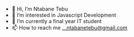 - 👋 Hi, I’m Ntabane Tebu
- 👀 I’m interested in Javascript Development
- 🌱 I’m currently a final year IT student
- 📫 How to reach me ...ntabanetebu@gmail.com

<!---
Tebu-98/Tebu-98 is a ✨ special ✨ repository because its `README.md` (this file) appears on your GitHub profile.
You can click the Preview link to take a look at your changes.
--->
